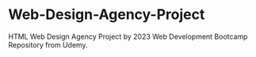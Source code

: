 # Web-Design-Agency-Project
HTML Web Design Agency Project by 2023 Web Development Bootcamp Repository from Udemy.
